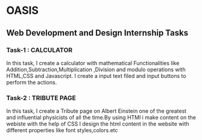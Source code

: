 # OASIS
## Web Development and Design Internship Tasks
### Task-1 : CALCULATOR

In this task, I create a calculator with mathematical Functionalities like Addition,Subtraction,Multiplication ,Division and modulo operations with HTML,CSS and Javascript.
I create a input text filed and input buttons to perform the actions.

### Task-2 : TRIBUTE PAGE

In this task, I create a Tribute page on Albert Einstein one of the  greatest and influential physicists of all the time.By using HTMl i make content on the webiste with the help of CSS I design the html content in the website with different properties like font styles,colors.etc
